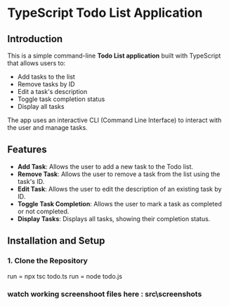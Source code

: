 # TypeScript Todo List Application

## Introduction

This is a simple command-line **Todo List application** built with TypeScript that allows users to:

- Add tasks to the list
- Remove tasks by ID
- Edit a task's description
- Toggle task completion status
- Display all tasks

The app uses an interactive CLI (Command Line Interface) to interact with the user and manage tasks.

## Features

- **Add Task**: Allows the user to add a new task to the Todo list.
- **Remove Task**: Allows the user to remove a task from the list using the task's ID.
- **Edit Task**: Allows the user to edit the description of an existing task by ID.
- **Toggle Task Completion**: Allows the user to mark a task as completed or not completed.
- **Display Tasks**: Displays all tasks, showing their completion status.

## Installation and Setup

### 1. Clone the Repository

run = npx tsc todo.ts
run = node todo.js

### watch working screenshoot files here : src\screenshots
